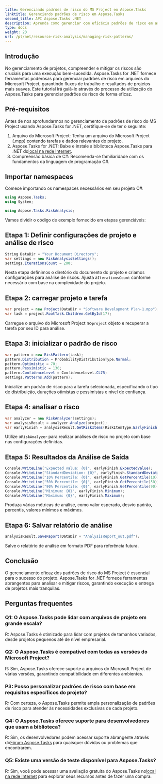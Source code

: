 ```yaml
---
title: Gerenciando padrões de risco do MS Project em Aspose.Tasks
linktitle: Gerenciando padrões de risco em Aspose.Tasks
second_title: API Aspose.Tasks .NET
description: Aprenda como gerenciar com eficácia padrões de risco em arquivos do Microsoft Project usando Aspose.Tasks for .NET. Melhore os resultados do projeto com ferramentas poderosas de análise de risco.
type: docs
weight: 23
url: /pt/net/resource-risk-analysis/managing-risk-patterns/
---
```

## Introdução
No gerenciamento de projetos, compreender e mitigar os riscos são cruciais para uma execução bem-sucedida. Aspose.Tasks for .NET fornece ferramentas poderosas para gerenciar padrões de risco em arquivos do Microsoft Project, garantindo fluxos de trabalho e resultados de projetos mais suaves. Este tutorial irá guiá-lo através do processo de utilização do Aspose.Tasks para gerenciar padrões de risco de forma eficaz.

## Pré-requisitos

Antes de nos aprofundarmos no gerenciamento de padrões de risco do MS Project usando Aspose.Tasks for .NET, certifique-se de ter o seguinte:

1. Arquivo do Microsoft Project: Tenha um arquivo do Microsoft Project (.mpp) contendo tarefas e dados relevantes do projeto.
2. Aspose.Tasks for .NET: Baixe e instale a biblioteca Aspose.Tasks para .NET do[local na rede Internet](https://releases.aspose.com/tasks/net/).
3. Compreensão básica de C#: Recomenda-se familiaridade com os fundamentos da linguagem de programação C#.

## Importar namespaces

Comece importando os namespaces necessários em seu projeto C#:

```csharp
using Aspose.Tasks;
using System;

using Aspose.Tasks.RiskAnalysis;
```

Vamos dividir o código de exemplo fornecido em etapas gerenciáveis:

## Etapa 1: Definir configurações de projeto e análise de risco

```csharp
String DataDir = "Your Document Directory";
var settings = new RiskAnalysisSettings();
settings.IterationsCount = 200;
```

 Nesta etapa definimos o diretório do documento do projeto e criamos configurações para análise de riscos. Ajusta a`IterationsCount` conforme necessário com base na complexidade do projeto.

## Etapa 2: carregar projeto e tarefa

```csharp
var project = new Project(DataDir + "Software Development Plan-1.mpp");
var task = project.RootTask.Children.GetById(17);
```

 Carregue o arquivo do Microsoft Project no`project` objeto e recuperar a tarefa por seu ID para análise.

## Etapa 3: inicializar o padrão de risco

```csharp
var pattern = new RiskPattern(task);
pattern.Distribution = ProbabilityDistributionType.Normal;
pattern.Optimistic = 70;
pattern.Pessimistic = 130;
pattern.ConfidenceLevel = ConfidenceLevel.CL75;
settings.Patterns.Add(pattern);
```

Inicialize um padrão de risco para a tarefa selecionada, especificando o tipo de distribuição, durações otimistas e pessimistas e nível de confiança.

## Etapa 4: analisar o risco

```csharp
var analyzer = new RiskAnalyzer(settings);
var analysisResult = analyzer.Analyze(project);
var earlyFinish = analysisResult.GetRiskItems(RiskItemType.EarlyFinish).Get(project.RootTask);
```

 Utilize o`RiskAnalyzer` para realizar análises de risco no projeto com base nas configurações definidas.

## Etapa 5: Resultados da Análise de Saída

```csharp
Console.WriteLine("Expected value: {0}", earlyFinish.ExpectedValue);
Console.WriteLine("StandardDeviation: {0}", earlyFinish.StandardDeviation);
Console.WriteLine("10% Percentile: {0}", earlyFinish.GetPercentile(10));
Console.WriteLine("50% Percentile: {0}", earlyFinish.GetPercentile(50));
Console.WriteLine("90% Percentile: {0}", earlyFinish.GetPercentile(90));
Console.WriteLine("Minimum: {0}", earlyFinish.Minimum);
Console.WriteLine("Maximum: {0}", earlyFinish.Maximum);
```

Produza várias métricas de análise, como valor esperado, desvio padrão, percentis, valores mínimos e máximos.

## Etapa 6: Salvar relatório de análise

```csharp
analysisResult.SaveReport(DataDir + "AnalysisReport_out.pdf");
```

Salve o relatório de análise em formato PDF para referência futura.

## Conclusão

O gerenciamento eficaz dos padrões de risco do MS Project é essencial para o sucesso do projeto. Aspose.Tasks for .NET fornece ferramentas abrangentes para analisar e mitigar riscos, garantindo execução e entrega de projetos mais tranquilas.

## Perguntas frequentes

### Q1: O Aspose.Tasks pode lidar com arquivos de projeto em grande escala?

R: Aspose.Tasks é otimizado para lidar com projetos de tamanhos variados, desde projetos pequenos até de nível empresarial.

### Q2: O Aspose.Tasks é compatível com todas as versões do Microsoft Project?

R: Sim, Aspose.Tasks oferece suporte a arquivos do Microsoft Project de várias versões, garantindo compatibilidade em diferentes ambientes.

### P3: Posso personalizar padrões de risco com base em requisitos específicos do projeto?

R: Com certeza, o Aspose.Tasks permite ampla personalização de padrões de risco para atender às necessidades exclusivas de cada projeto.

### Q4: O Aspose.Tasks oferece suporte para desenvolvedores que usam a biblioteca?

 R: Sim, os desenvolvedores podem acessar suporte abrangente através do[Fórum Aspose.Tasks](https://forum.aspose.com/c/tasks/15) para quaisquer dúvidas ou problemas que encontrarem.

### Q5: Existe uma versão de teste disponível para Aspose.Tasks?

 R: Sim, você pode acessar uma avaliação gratuita do Aspose.Tasks no[local na rede Internet](https://releases.aspose.com/) para explorar seus recursos antes de fazer uma compra.